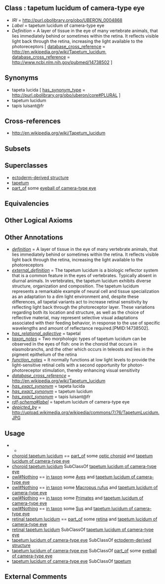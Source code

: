 
## Class : tapetum lucidum of camera-type eye

 * *IRI* = http://purl.obolibrary.org/obo/UBERON_0004868
 * *Label* = tapetum lucidum of camera-type eye
 * *Definition* = A layer of tissue in the eye of many vertebrate animals, that lies immediately behind or sometimes within the retina. It reflects visible light back through the retina, increasing the light available to the photoreceptors [ [database_cross_reference](../../ef/oboInOwl#hasDbXref.md) = http://en.wikipedia.org/wiki/Tapetum_lucidum, [database_cross_reference](../../ef/oboInOwl#hasDbXref.md) = http://www.ncbi.nlm.nih.gov/pubmed/14738502 ]

## Synonyms

 * tapeta lucida [ [has_synonym_type](../../pe/oboInOwl#hasSynonymType.md) = http://purl.obolibrary.org/obo/uberon/core#PLURAL ]
 * tapetum lucidum
 * tapis luisant@fr

## Cross-references

 * http://en.wikipedia.org/wiki/Tapetum_lucidum

## Subsets


## Superclasses

 * [ectoderm-derived structure](../../UBERON/21/UBERON_0004121.md)
 * [tapetum](../../UBERON/69/UBERON_0015169.md)
 * [part_of](../../BFO/50/BFO_0000050.md) some [eyeball of camera-type eye](../../UBERON/30/UBERON_0010230.md)

## Equivalencies


## Other Logical Axioms


## Other Annotations

 * *[definition](../../IAO/15/IAO_0000115.md)* = A layer of tissue in the eye of many vertebrate animals, that lies immediately behind or sometimes within the retina. It reflects visible light back through the retina, increasing the light available to the photoreceptors
 * *[external_definition](../../UBPROP/01/UBPROP_0000001.md)* = The tapetum lucidum is a biologic reflector system that is a common feature in the eyes of vertebrates. Typically absent in diurnal animals. In vertebrates, the tapetum lucidum exhibits diverse structure, organization and composition. The tapetum lucidum represents a remarkable example of neural cell and tissue specialization as an adaptation to a dim light environment and, despite these differences, all tapetal variants act to increase retinal sensitivity by reflecting light back through the photoreceptor layer. These variations regarding both its location and structure, as well as the choice of reflective material, may represent selective visual adaptations associated with their feeding behavior, in response to the use of specific wavelengths and amount of reflectance required.[PMID:14738502].
 * *[has_relational_adjective](../../UBPROP/07/UBPROP_0000007.md)* = tapetal
 * *[taxon_notes](../../UBPROP/08/UBPROP_0000008.md)* = Two morphologic types of tapetum lucidum can be observed in the eyes of fish: one in the choroid that occurs in elasmobranchs, and the other which occurs in teleosts and lies in the pigment epithelium of the retina
 * *[function_notes](../../UBPROP/09/UBPROP_0000009.md)* = It normally functions at low light levels to provide the light-sensitive retinal cells with a second opportunity for photon-photoreceptor stimulation, thereby enhancing visual sensitivity
 * *[database_cross_reference](../../ef/oboInOwl#hasDbXref.md)* = http://en.wikipedia.org/wiki/Tapetum_lucidum
 * *[has_exact_synonym](../../ym/oboInOwl#hasExactSynonym.md)* = tapeta lucida
 * *[has_exact_synonym](../../ym/oboInOwl#hasExactSynonym.md)* = tapetum lucidum
 * *[has_exact_synonym](../../ym/oboInOwl#hasExactSynonym.md)* = tapis luisant@fr
 * *[rdf-schema#label](../../el/rdf-schema#label.md)* = tapetum lucidum of camera-type eye
 * *[depicted_by](../../depicted/by/depicted_by.md)* = http://upload.wikimedia.org/wikipedia/commons/7/76/TapetumLucidum.JPG

## Usage

 * -
 * [choroid tapetum lucidum](../../UBERON/44/UBERON_0010244.md) == [part_of](../../BFO/50/BFO_0000050.md) some [optic choroid](../../UBERON/76/UBERON_0001776.md) and [tapetum lucidum of camera-type eye](../../UBERON/68/UBERON_0004868.md)
 * [choroid tapetum lucidum](../../UBERON/44/UBERON_0010244.md) SubClassOf [tapetum lucidum of camera-type eye](../../UBERON/68/UBERON_0004868.md)
 * [owl#Nothing](../../ng/owl#Nothing.md) == [in taxon](../../RO/62/RO_0002162.md) some [Aves](../../NCBITaxon/82/NCBITaxon_8782.md) and [tapetum lucidum of camera-type eye](../../UBERON/68/UBERON_0004868.md)
 * [owl#Nothing](../../ng/owl#Nothing.md) == [in taxon](../../RO/62/RO_0002162.md) some [Macropus rufus](../../NCBITaxon/21/NCBITaxon_9321.md) and [tapetum lucidum of camera-type eye](../../UBERON/68/UBERON_0004868.md)
 * [owl#Nothing](../../ng/owl#Nothing.md) == [in taxon](../../RO/62/RO_0002162.md) some [Primates](../../NCBITaxon/43/NCBITaxon_9443.md) and [tapetum lucidum of camera-type eye](../../UBERON/68/UBERON_0004868.md)
 * [owl#Nothing](../../ng/owl#Nothing.md) == [in taxon](../../RO/62/RO_0002162.md) some [Sus](../../NCBITaxon/22/NCBITaxon_9822.md) and [tapetum lucidum of camera-type eye](../../UBERON/68/UBERON_0004868.md)
 * [retinal tapetum lucidum](../../UBERON/45/UBERON_0010245.md) == [part_of](../../BFO/50/BFO_0000050.md) some [retina](../../UBERON/66/UBERON_0000966.md) and [tapetum lucidum of camera-type eye](../../UBERON/68/UBERON_0004868.md)
 * [retinal tapetum lucidum](../../UBERON/45/UBERON_0010245.md) SubClassOf [tapetum lucidum of camera-type eye](../../UBERON/68/UBERON_0004868.md)
 * [tapetum lucidum of camera-type eye](../../UBERON/68/UBERON_0004868.md) SubClassOf [ectoderm-derived structure](../../UBERON/21/UBERON_0004121.md)
 * [tapetum lucidum of camera-type eye](../../UBERON/68/UBERON_0004868.md) SubClassOf [part_of](../../BFO/50/BFO_0000050.md) some [eyeball of camera-type eye](../../UBERON/30/UBERON_0010230.md)
 * [tapetum lucidum of camera-type eye](../../UBERON/68/UBERON_0004868.md) SubClassOf [tapetum](../../UBERON/69/UBERON_0015169.md)

## External Comments

